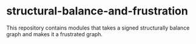 # structural-balance-and-frustration

This repository contains modules that takes a signed structurally balance graph and makes it a frustrated graph.
